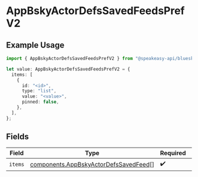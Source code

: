 # AppBskyActorDefsSavedFeedsPrefV2

## Example Usage

```typescript
import { AppBskyActorDefsSavedFeedsPrefV2 } from "@speakeasy-api/bluesky/models/components";

let value: AppBskyActorDefsSavedFeedsPrefV2 = {
  items: [
    {
      id: "<id>",
      type: "list",
      value: "<value>",
      pinned: false,
    },
  ],
};
```

## Fields

| Field                                                                                          | Type                                                                                           | Required                                                                                       | Description                                                                                    |
| ---------------------------------------------------------------------------------------------- | ---------------------------------------------------------------------------------------------- | ---------------------------------------------------------------------------------------------- | ---------------------------------------------------------------------------------------------- |
| `items`                                                                                        | [components.AppBskyActorDefsSavedFeed](../../models/components/appbskyactordefssavedfeed.md)[] | :heavy_check_mark:                                                                             | N/A                                                                                            |